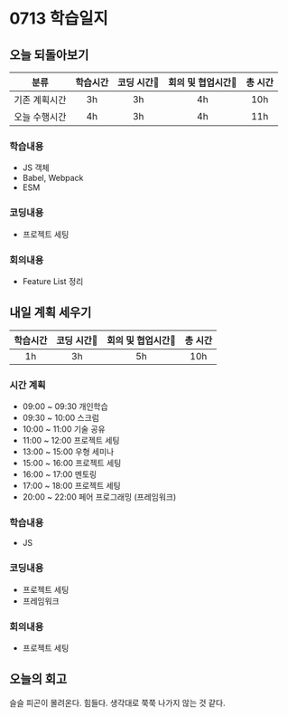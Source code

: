 # 0713 학습일지

## 오늘 되돌아보기
| 분류 | 학습시간 | 코딩 시간 | 회의 및 협업시간 | 총 시간 |
|:-------:|:------:|:------:|:-------------:|:-----:|
|기존 계획시간| 3h | 3h | 4h | 10h |
|오늘 수행시간| 4h | 3h | 4h | 11h |

### 학습내용
* JS 객체
* Babel, Webpack
* ESM

### 코딩내용
* 프로젝트 세팅

### 회의내용
* Feature List 정리


## 내일 계획 세우기
| 학습시간 | 코딩 시간 | 회의 및 협업시간 | 총 시간 |
|:------:|:------:|:-------------:|:-----:|
| 1h | 3h | 5h | 10h |

### 시간 계획

* 09:00 ~ 09:30 개인학습
* 09:30 ~ 10:00 스크럼
* 10:00 ~ 11:00 기술 공유
* 11:00 ~ 12:00 프로젝트 세팅
* 13:00 ~ 15:00 우형 세미나
* 15:00 ~ 16:00 프로젝트 세팅
* 16:00 ~ 17:00 멘토링
* 17:00 ~ 18:00 프로젝트 세팅
* 20:00 ~ 22:00 페어 프로그래밍 (프레임워크)

### 학습내용
* JS

### 코딩내용
* 프로젝트 세팅
* 프레임워크

### 회의내용
* 프로젝트 세팅

## 오늘의 회고
슬슬 피곤이 몰려온다. 힘들다. 생각대로 쭉쭉 나가지 않는 것 같다.

